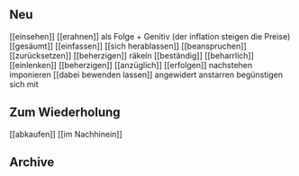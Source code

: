 
## Neu

[[einsehen]]
[[erahnen]]
als Folge + Genitiv (der inflation steigen die Preise)
[[gesäumt]] 
[[einfassen]]
[[sich herablassen]]
[[beanspruchen]]
[[zurücksetzen]]
[[beherzigen]]
räkeln
[[beständig]]
[[beharrlich]]
[[einlenken]]
[[beherzigen]]
[[anzüglich]]
[[erfolgen]]
nachstehen
imponieren
[[dabei bewenden lassen]]
angewidert anstarren
begünstigen
sich mit 













## Zum Wiederholung
[[abkaufen]]
[[im Nachhinein]]





## Archive